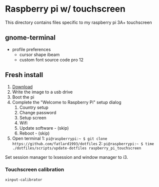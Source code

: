 # Raspberry pi w/ touchscreen

This directory contains files specific to my raspberry pi 3A+ touchscreen

## gnome-terminal

* profile preferences
  * cursor shape ibeam
  * custom font source code pro 12

## Fresh install

1. [Download](https://downloads.raspberrypi.org/raspbian_latest)
2. Write the image to a usb drive
3. Boot the pi
4. Complete the "Welcome to Raspberry Pi" setup dialog
	1. Country setup
	2. Change password
	3. Setup screen
	4. Wifi
	5. Update software - (skip)
	6. Reboot - (skip)
6. Open terminal
	1: `pi@raspberrypi:~ $ git clone https://github.com/fatlard1993/dotfiles`
	2: `pi@raspberrypi:~ $ time ./dotfiles/scripts/update-dotfiles raspberry_pi_touchscreen`

Set session manager to lxsession and window manager to i3.

### Touchscreen calibration

`xinput-calibrator`